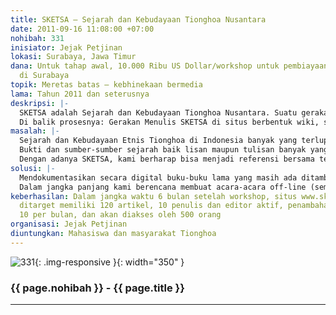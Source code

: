 ```yaml
---
title: SKETSA – Sejarah dan Kebudayaan Tionghoa Nusantara
date: 2011-09-16 11:08:00 +07:00
nohibah: 331
inisiator: Jejak Petjinan
lokasi: Surabaya, Jawa Timur
dana: Untuk tahap awal, 10.000 Ribu US Dollar/workshop untuk pembiayaan 3 macam workshop
  di Surabaya
topik: Meretas batas – kebhinekaan bermedia
lama: Tahun 2011 dan seterusnya
deskripsi: |-
  SKETSA adalah Sejarah dan Kebudayaan Tionghoa Nusantara. Suatu gerakan pengumpulan data jejak Petjinan, dalam bentuk tulisan, cerita, foto lama, video, dokumentasi atau artefak sejarah yang didokumentasikan secara digital. Halaman SKETSA Jejak Petjinan ini didedikasikan untuk menjadi referensi bersama mengenai Tionghoa di Indonesia. Kenapa menggunakan kata Nusantara? Karena sejarah bangsa Tionghoa di Indonesia sudah ada jauh sebelum Indonesia ada.
  Di balik prosesnya: Gerakan Menulis SKETSA di situs berbentuk wiki, semangatnya adalah dari kita dan untuk kita. Para sukarelawan diarahkan ke dalam 2 cara pencarian data: pertama melalui sumber yang sudah ada, misalnya data dari internet, buku, skripsi/jurnal, dan yang kedua melalui wawancara orang-orang sepuh di sekitarnya untuk mengetahui cerita mereka tentang pecinan/Tionghoa di masa lalu. Hasilnya dirangkum dan dituliskan di sebuah website dengan format wiki, supaya bisa dikerjakan bersama-sama, secara sedikit maupun banyak dan berguna untuk semua sebagai referensi bersama. Komunitas Jejak Petjinan akan memberikan dukungan dalam bentuk pemberian tema, petunjuk narasumber, tips-tips wawancara, dan cara menulis
masalah: |-
  Sejarah dan Kebudayaan Etnis Tionghoa di Indonesia banyak yang terlupakan, karena memang dikondisikan secara politis, sehingga stereotip tentang etnis Tionghoa yang salah, masih banyak dipercayai dan berkembang menjadi generalisasi.
  Bukti dan sumber-sumber sejarah baik lisan maupun tulisan banyak yang mulai hilang dan tidak terlacak lagi, perkembangan zaman yang juga tidak mendukung pada preservasi bangunan tua, membuat warisan dan bukti-bukti sejarah itu lama-kelamaan akan lenyap.
  Dengan adanya SKETSA, kami berharap bisa menjadi referensi bersama tentang Tionghoa di Indonesia sehingga lambat laun etnis Tionghoa memang benar diakui sebagai salah satu bagian dari Indonesia dan tercatat dalam sejarah bangsa Indonesia
solusi: |-
  Mendokumentasikan secara digital buku-buku lama yang masih ada ditambah data-data yang ada di internet lalu ditambahkan dengan survei daerah-daerah yang masih memiliki sumber sejarah ini. Fokusnya lebih ke sumber-sumber yang ada di daerah masing-masing, dan buku-buku yang pernah ditulis mengenai kota-kota itu termasuk juga wawancara penduduk kota tersebut yang sudah berusia lanjut.
  Dalam jangka panjang kami berencana membuat acara-acara off-line (seminar, workshop, pameran) dan menerbitkan kumpulan tulisan berkala (newsletter) serta membangun sebuah museum virtual di internet dari konten yang ditulis dalam SKETSA ini, yang dipromosikan melalui pameran keliling dari kota ke kota; sekaligus mengajak orang lebih banyak lagi untuk berpartisipasi dalam proyek ini. Proyek ini akan memberikan manfaat bagi mahasiswa dan masyarakat Tionghoa
keberhasilan: Dalam jangka waktu 6 bulan setelah workshop, situs www.sketsa.jejakpetjinan.org
  ditarget memiliki 120 artikel, 10 penulis dan editor aktif, penambahan artikel minimal
  10 per bulan, dan akan diakses oleh 500 orang
organisasi: Jejak Petjinan
diuntungkan: Mahasiswa dan masyarakat Tionghoa
---
```


![331](/static/img/hibahcmb/331.png){: .img-responsive }{: width="350" }

### {{ page.nohibah }} - {{ page.title }}

---
